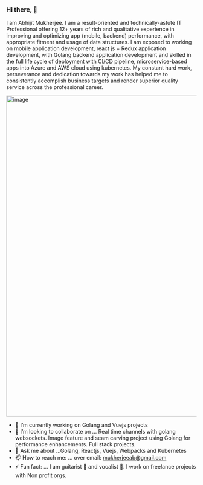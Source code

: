 ### Hi there, 👋
I am Abhijit Mukherjee. I am a result-oriented and technically-astute IT Professional offering 12+ years of rich and qualitative experience in improving and optimizing app (mobile, backend) performance, with appropriate fitment and usage of data structures. I am exposed to working on mobile application development, react js + Redux application development, with Golang backend application development and skilled in the full life cycle of deployment with CI/CD pipeline, microservice-based apps into Azure and AWS cloud using kubernetes. My constant hard work, perseverance and dedication towards my work has helped me to consistently accomplish business targets and render superior quality service across the professional career.

<!--
**mabhi/mabhi** is a ✨ _special_ ✨ repository because its `README.md` (this file) appears on your GitHub profile.

Here are some ideas to get you started:
-->
<img width="848" alt="image" src="https://user-images.githubusercontent.com/212112/155882376-fe60b0a8-e93e-4104-a56b-9276d6aeedad.png">


- 🔭 I’m currently working on Golang and Vuejs projects
- 👯 I’m looking to collaborate on ... Real time channels with golang websockets. Image feature and seam carving project using Golang for performance enhancements. Full stack projects.
- 💬 Ask me about ...Golang, Reactjs, Vuejs, Webpacks and Kubernetes 
- 📫 How to reach me: ... over email: mukherjeeab@gmail.com
- ⚡ Fun fact: ... I am guitarist 🎸 and vocalist 🎤. I work on freelance projects with Non profit orgs. 

